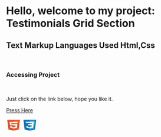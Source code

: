 <h1>Hello, welcome to my project: Testimonials Grid Section</h1>
<h2>Text Markup Languages ​​Used Html,Css</h2><br>
<h3>Accessing Project</h3><br>
<p>Just click on the link below, hope you like it.</p>
<a href="https://maxemiliano1.github.io/testimonials-grid-section/" target="_blank">Press Here</a>
<div style="display: inline_block"><br>
    <img align="center" alt="Max-HTML" height="30" width="40"
        src="https://raw.githubusercontent.com/devicons/devicon/master/icons/html5/html5-original.svg">
    <img align="center" alt="Max-CSS" height="30" width="40"
        src="https://raw.githubusercontent.com/devicons/devicon/master/icons/css3/css3-original.svg">
</div>